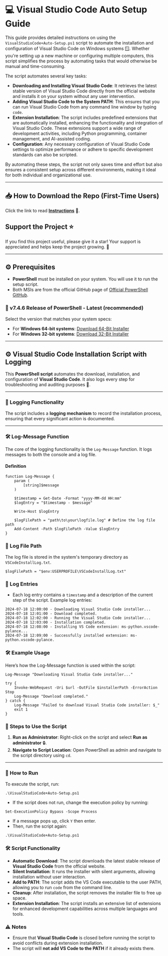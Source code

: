 # 💻 Visual Studio Code Auto Setup Guide

This guide provides detailed instructions on using the `VisualStudioCode+Auto-Setup.ps1` script to automate the installation and configuration of Visual Studio Code on Windows systems 🪟. Whether you're setting up a new machine or configuring multiple computers, this script simplifies the process by automating tasks that would otherwise be manual and time-consuming.

The script automates several key tasks:
- **Downloading and Installing Visual Studio Code**: It retrieves the latest stable version of Visual Studio Code directly from the official website and installs it on your system without any user intervention.
- **Adding Visual Studio Code to the System PATH**: This ensures that you can run Visual Studio Code from any command line window by typing `code`.
- **Extension Installation**: The script includes predefined extensions that are automatically installed, enhancing the functionality and integration of Visual Studio Code. These extensions support a wide range of development activities, including Python programming, container management, and AI-assisted coding.
- **Configuration**: Any necessary configuration of Visual Studio Code settings to optimize performance or adhere to specific development standards can also be scripted.

By automating these steps, the script not only saves time and effort but also ensures a consistent setup across different environments, making it ideal for both individual and organizational use.

---

## 📥 How to Download the Repo (First-Time Users)

Click the link to read [**Instructions**](https://www.gitprojects.fnbubbles420.org/how-to-download-repos) 📄.

## Support the Project ⭐

If you find this project useful, please give it a star! Your support is appreciated and helps keep the project growing. 🌟

---

## ⚙️ Prerequisites

- **PowerShell** must be installed on your system. You will use it to run the setup script.
- Both MSIs are from the official GitHub page of [Official PowerShell GitHub](https://github.com/PowerShell).

### 🔧 v7.4.6 Release of PowerShell - Latest (recommended)

Select the version that matches your system specs:

- For **Windows 64-bit systems**: [Download 64-Bit Installer](https://github.com/PowerShell/PowerShell/releases/download/v7.4.6/PowerShell-7.4.6-win-x64.msi)
- For **Windows 32-bit systems**: [Download 32-Bit Installer](https://github.com/PowerShell/PowerShell/releases/download/v7.4.6/PowerShell-7.4.6-win-x86.msi)

---

## ⚙️ Visual Studio Code Installation Script with Logging

This **PowerShell script** automates the download, installation, and configuration of **Visual Studio Code**. It also logs every step for troubleshooting and auditing purposes 📑.

---

### 📝 Logging Functionality

The script includes a **logging mechanism** to record the installation process, ensuring that every significant action is documented.

---

### 🛠️ Log-Message Function

The core of the logging functionality is the `Log-Message` function. It logs messages to both the console and a log file.

#### Definition

```
function Log-Message {
    param (
        [string]$message
    )

    $timestamp = Get-Date -Format "yyyy-MM-dd HH:mm"
    $logEntry = "$timestamp - $message"
    
    Write-Host $logEntry
    
    $logFilePath = "path\to\your\logfile.log" # Define the log file path
    Add-Content -Path $logFilePath -Value $logEntry
}
```


### 📝 Log File Path

The log file is stored in the system's temporary directory as `VSCodeInstallLog.txt`.

```
$logFilePath = "$env:USERPROFILE\VSCodeInstallLog.txt"
```


### 📝 Log Entries
- Each log entry contains a `timestamp` and a description of the current step of the script. Example log entries:

```
2024-07-18 12:00:00 - Downloading Visual Studio Code installer...
2024-07-18 12:01:00 - Download completed.
2024-07-18 12:02:00 - Running the Visual Studio Code installer...
2024-07-18 12:03:00 - Installation completed.
2024-07-18 12:08:00 - Installing VS Code extension: ms-python.vscode-pylance...
2024-07-18 12:09:00 - Successfully installed extension: ms-python.vscode-pylance.
```

### 🛠️ Example Usage
Here’s how the Log-Message function is used within the script:

```
Log-Message "Downloading Visual Studio Code installer..."

try {
    Invoke-WebRequest -Uri $url -OutFile $installerPath -ErrorAction Stop
    Log-Message "Download completed."
} catch {
    Log-Message "Failed to download Visual Studio Code installer: $_"
    exit 1
}
```


### 🚀 Steps to Use the Script

1. **Run as Administrator**: Right-click on the script and select **Run as administrator** 🔒.
2. **Navigate to Script Location**: Open PowerShell as admin and navigate to the script directory using `cd`.

---

### 🏃 How to Run

To execute the script, run:

```
.\VisualStudioCode+Auto-Setup.ps1
```

- If the script does not run, change the execution policy by running:

```
Set-ExecutionPolicy Bypass -Scope Process
```

- If a message pops up, click `Y` then enter.
- Then, run the script again:

```
.\VisualStudioCode+Auto-Setup.ps1
```


### 🛠️ Script Functionality

- **Automatic Download**: The script downloads the latest stable release of **Visual Studio Code** from the official website.
- **Silent Installation**: It runs the installer with silent arguments, allowing installation without user interaction.
- **Add to PATH**: The script adds the VS Code executable to the user PATH, allowing you to run `code` from the command line.
- **Cleanup**: After installation, the script removes the installer file to free up space.
- **Extension Installation**: The script installs an extensive list of extensions for enhanced development capabilities across multiple languages and tools.

### ⚠️ Notes

- Ensure that **Visual Studio Code** is closed before running the script to avoid conflicts during extension installation.
- The script will **not add VS Code to the PATH** if it already exists there.
